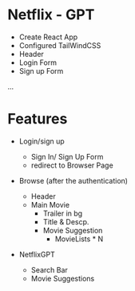 # Netflix - GPT

- Create React App
- Configured TailWindCSS
- Header
- Login Form
- Sign up Form

...

# Features

- Login/sign up
  - Sign In/ Sign Up Form
  - redirect to Browser Page
- Browse (after the authentication)

  - Header
  - Main Movie
    - Trailer in bg
    - Title & Descp.
    - Movie Suggestion
      - MovieLists \* N

- NetflixGPT
  - Search Bar
  - Movie Suggestions
